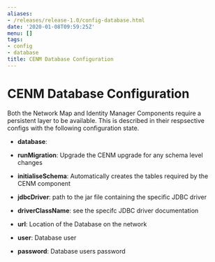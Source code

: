 ```yaml
---
aliases:
- /releases/release-1.0/config-database.html
date: '2020-01-08T09:59:25Z'
menu: []
tags:
- config
- database
title: CENM Database Configuration
---
```



# CENM Database Configuration

Both the Network Map and Identity Manager Components require a persistent layer to be available. This is described in their respsective configs with the following configuration state.


* **database**: 

* **runMigration**: 
Upgrade the CENM upgrade for any schema level changes


* **initialiseSchema**: 
Automatically creates the tables required by the CENM component


* **jdbcDriver**: 
path to the jar file containing the specific JDBC driver


* **driverClassName**: 
see the specifc JDBC driver documentation


* **url**: 
Location of the Database on the network


* **user**: 
Database user


* **password**: 
Database users password





